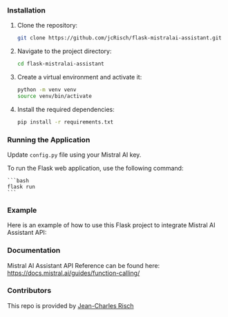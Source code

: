 ### Installation

1. Clone the repository:

    ```bash
    git clone https://github.com/jcRisch/flask-mistralai-assistant.git
    ```

2. Navigate to the project directory:

    ```bash
    cd flask-mistralai-assistant
    ```

3. Create a virtual environment and activate it:

    ```bash
    python -m venv venv
    source venv/bin/activate
    ```

4. Install the required dependencies:

    ```bash
    pip install -r requirements.txt
    ```

### Running the Application

Update `config.py` file using your Mistral AI key.

To run the Flask web application, use the following command:

    ```bash
    flask run
    ```

### Example

Here is an example of how to use this Flask project to integrate Mistral AI Assistant API:

### Documentation

Mistral AI Assistant API Reference can be found here: https://docs.mistral.ai/guides/function-calling/

### Contributors

This repo is provided by [Jean-Charles Risch](https://www.linkedin.com/in/jean-charles-risch/)
